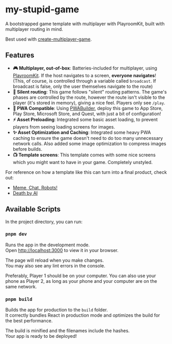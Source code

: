 # my-stupid-game

A bootstrapped game template with multiplayer with PlayroomKit, built with multiplayer routing in mind.

Best used with [create-multiplayer-game](https://github.com/grayhatdevelopers/create-multiplayer-game).

## Features
- **🎮 Multiplayer, out-of-box**: Batteries-included for multiplayer, using [PlayroomKit](https://docs.joinplayroom.com/setup). If the host navigates to a screen, **everyone navigates**! (This, of course, is controlled through a variable called `broadcast`. If broadcast is false, only the user themselves navigate to the route)
- **🚧 Silent routing**: This game follows "silent" routing patterns. The game's phases are controlled by the route, however the route isn't visible to the player (it's stored in memory), giving a nice feel. Players only see `/play`.
- **🐡 PWA Compatible**: Using [PWABuilder](https://www.pwabuilder.com/), deploy this game to App Store, Play Store, Microsoft Store, and Quest, with just a bit of configuration!
- **⚡️ Asset Preloading**: Integrated some basic asset loading, to prevent players from seeing loading screens for images.
- **✨ Asset Optimization and Caching**: Integrated some heavy PWA caching to ensure the game doesn't need to do too many unnecessary network calls. Also added some image optimization to compress images before builds.
- **📺 Template screens**: This template comes with some nice screens which you might want to have in your game. Completely unstyled.

For reference on how a template like this can turn into a final product, check out:
- [Meme, Chat, Robots!](https://memechatrobots.grayhat.studio)
- [Death by AI](https://deathbyai.gg)

## Available Scripts

In the project directory, you can run:

### `pnpm dev`
Runs the app in the development mode.\
Open [http://localhost:3000](http://localhost:3000) to view it in your browser.

The page will reload when you make changes.\
You may also see any lint errors in the console.

Preferably, Player 1 should be on your computer.
You can also use your phone as Player 2, as long as your phone and your computer are on the same network.

### `pnpm build`

Builds the app for production to the `build` folder.\
It correctly bundles React in production mode and optimizes the build for the best performance.

The build is minified and the filenames include the hashes.\
Your app is ready to be deployed!
